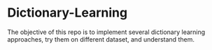 # Dictionary-Learning

The objective of this repo is to implement several dictionary learning approaches,
try them on different dataset, and understand them.


